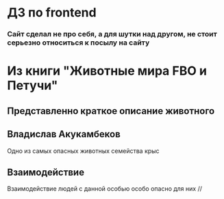# ДЗ по frontend
### Сайт сделал не про себя, а для шутки над другом, не стоит **серьезно относиться к посылу на сайту**
# Из книги "Животные мира FBO и Петучи"

## Представленно краткое описание животного

## Владислав Акукамбеков
Одно из самых опасных животных семейства крыс

## Взаимодействие

Взаимодействие людей с данной особью особо опасно для них //